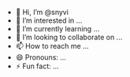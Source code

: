 - 👋 Hi, I’m @snyvi
- 👀 I’m interested in ...
- 🌱 I’m currently learning ...
- 💞️ I’m looking to collaborate on ...
- 📫 How to reach me ...
- 😄 Pronouns: ...
- ⚡ Fun fact: ...

<!---
snyvi/snyvi is a ✨ special ✨ repository because its `README.md` (this file) appears on your GitHub profile.
You can click the Preview link to take a look at your changes.
--->
